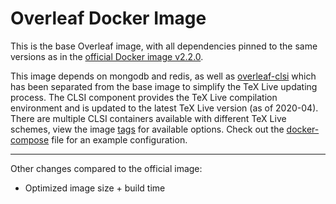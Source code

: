 # Overleaf Docker Image

This is the base Overleaf image, with all dependencies pinned to the same versions as in the [official Docker image v2.2.0](https://hub.docker.com/r/sharelatex/sharelatex).


This image depends on mongodb and redis, as well as [overleaf-clsi](https://hub.docker.com/r/shiftinv/overleaf-clsi) which has been separated from the base image to simplify the TeX Live updating process. The CLSI component provides the TeX Live compilation environment and is updated to the latest TeX Live version (as of 2020-04). There are multiple CLSI containers available with different TeX Live schemes, view the image [tags](https://hub.docker.com/r/shiftinv/overleaf-clsi/tags) for available options.
Check out the [docker-compose](https://github.com/shiftinv/docker-overleaf/blob/master/docker-compose.yml) file for an example configuration.

---

Other changes compared to the official image:
- Optimized image size + build time
